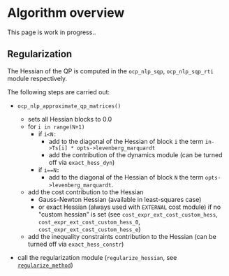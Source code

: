 # Algorithm overview

This page is work in progress..

<!-- ## SQP / SQP-RTI -->

## Regularization

The Hessian of the QP is computed in the `ocp_nlp_sqp`, `ocp_nlp_sqp_rti` module respectively.

The following steps are carried out:

- `ocp_nlp_approximate_qp_matrices()`
  - sets all Hessian blocks to 0.0
  - for `i in range(N+1)`
    - if `i<N:`
      - add to the diagonal of the Hessian of block `i` the term `in->Ts[i] * opts->levenberg_marquardt`
      - add the contribution of the dynamics module (can be turned off via `exact_hess_dyn`)
    - if `i==N:`
      -  add to the diagonal of the Hessian of block `N` the term `opts->levenberg_marquardt`.
  - add the cost contribution to the Hessian
    - Gauss-Newton Hessian (available in least-squares case)
    - or exact Hessian (always used with `EXTERNAL` cost module) if no "custom hessian" is set (see `cost_expr_ext_cost_custom_hess`, `cost_expr_ext_cost_custom_hess_0`, `cost_expr_ext_cost_custom_hess_e`)
  - add the inequality constraints contribution to the Hessian (can be turned off via `exact_hess_constr`)

- call the regularization module (`regularize_hessian`, see [`regularize_method`](https://docs.acados.org/python_interface/index.html?highlight=regularize#acados_template.acados_ocp_options.AcadosOcpOptions.regularize_method))

<!-- TODO: change this to have a seperate levenberg_marquardt term on the terminal stage (instead of 1 replacing Ts).
+ add the option to provide a vector that is added on diagonal, i.e. make levenberg_marquardt a vector of size nx+nu. -->